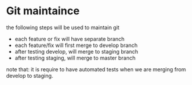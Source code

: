 # Git maintaince 

the following steps will be used to maintain git 

- each feature or fix will have separate branch  
- each feature/fix will first merge to develop branch 
- after testing develop, will merge to staging branch 
- after testing staging, will merge to master branch 

note that: it is require to have automated tests when we are merging from develop to staging.
 